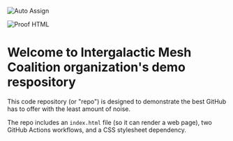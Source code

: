 ![Auto Assign](https://github.com/Intergalactic-Mesh-Coalition/demo-repository/actions/workflows/auto-assign.yml/badge.svg)

![Proof HTML](https://github.com/Intergalactic-Mesh-Coalition/demo-repository/actions/workflows/proof-html.yml/badge.svg)

# Welcome to Intergalactic Mesh Coalition organization's demo respository
This code repository (or "repo") is designed to demonstrate the best GitHub has to offer with the least amount of noise.

The repo includes an `index.html` file (so it can render a web page), two GitHub Actions workflows, and a CSS stylesheet dependency.
